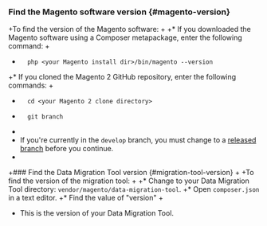 <div markdown="1">

### Find the Magento software version {#magento-version}
+To find the version of the Magento software:
+
+*	If you downloaded the Magento software using a Composer metapackage, enter the following command:
+
+		php <your Magento install dir>/bin/magento --version
+*	If you cloned the Magento 2 GitHub repository, enter the following commands:
+
+		cd <your Magento 2 clone directory>
+		git branch
+
+	If you're currently in the `develop` branch, you must change to a <a href="{{ site.gdeurl }}install-gde/install/cli/dev_downgrade.html">released branch</a> before you continue.
+
+### Find the Data Migration Tool version {#migration-tool-version}
+
+To find the version of the migration tool: 
+
+* Change to your Data Migration Tool directory: `vendor/magento/data-migration-tool`.
+* Open `composer.json` in a text editor.
+* Find the value of "version"
+
+	This is the version of your Data Migration Tool.

